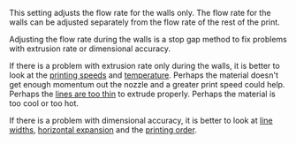 This setting adjusts the flow rate for the walls only. The flow rate for the walls can be adjusted separately from the flow rate of the rest of the print.

Adjusting the flow rate during the walls is a stop gap method to fix problems with extrusion rate or dimensional accuracy.

If there is a problem with extrusion rate only during the walls, it is better to look at the [printing speeds](../speed/speed_wall.md) and [temperature](material_print_temperature.md). Perhaps the material doesn't get enough momentum out the nozzle and a greater print speed could help. Perhaps the [lines are too thin](../resolution/wall_line_width.md) to extrude properly. Perhaps the material is too cool or too hot.

If there is a problem with dimensional accuracy, it is better to look at [line widths](../resolution/wall_line_width.md), [horizontal expansion](../shell/xy_offset.md) and the [printing order](../shell/outer_inset_first.md).